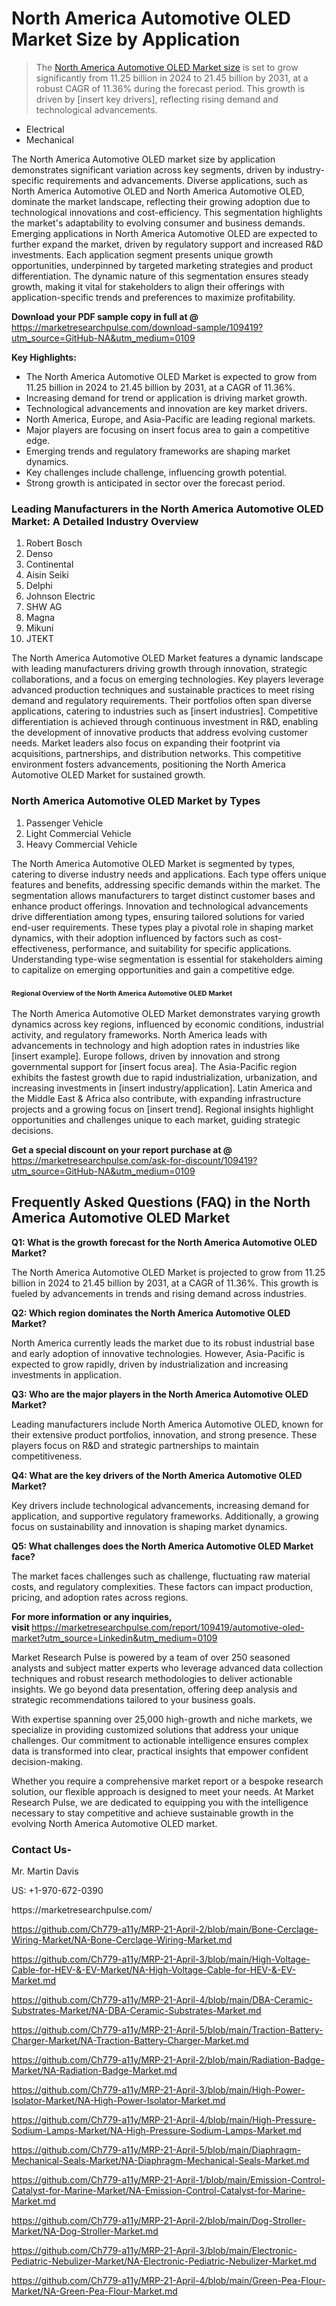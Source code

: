 <h1>North America Automotive OLED Market&nbsp;Size by Application</h1><blockquote><p>The <a href="https://marketresearchpulse.com/download-sample/109419?utm_source=GitHub-NA&amp;utm_medium=0109">North America Automotive OLED Market size</a> is set to grow significantly from 11.25 billion in 2024 to 21.45 billion by 2031, at a robust CAGR of 11.36% during the forecast period. This growth is driven by [insert key drivers], reflecting rising demand and technological advancements.</p></blockquote><ul><li>Electrical<li> Mechanical</li></ul><p>The North America Automotive OLED market size by application demonstrates significant variation across key segments, driven by industry-specific requirements and advancements. Diverse applications, such as North America Automotive OLED and North America Automotive OLED, dominate the market landscape, reflecting their growing adoption due to technological innovations and cost-efficiency. This segmentation highlights the market's adaptability to evolving consumer and business demands. Emerging applications in North America Automotive OLED are expected to further expand the market, driven by regulatory support and increased R&D investments. Each application segment presents unique growth opportunities, underpinned by targeted marketing strategies and product differentiation. The dynamic nature of this segmentation ensures steady growth, making it vital for stakeholders to align their offerings with application-specific trends and preferences to maximize profitability.</p><p><strong>Download your PDF sample copy in full at @ </strong><a href="https://marketresearchpulse.com/download-sample/109419?utm_source=GitHub-NA&amp;utm_medium=0109">https://marketresearchpulse.com/download-sample/109419?utm_source=GitHub-NA&amp;utm_medium=0109</a></p><p><strong>Key Highlights: </strong></p><ul><li>The North America Automotive OLED Market is expected to grow from 11.25 billion in 2024 to 21.45 billion by 2031, at a CAGR of 11.36%.</li><li>Increasing demand for trend or application is driving market growth.</li><li>Technological advancements and innovation are key market drivers.</li><li>North America, Europe, and Asia-Pacific are leading regional markets.</li><li>Major players are focusing on insert focus area to gain a competitive edge.</li><li>Emerging trends and regulatory frameworks are shaping market dynamics.</li><li>Key challenges include challenge, influencing growth potential.</li><li>Strong growth is anticipated in sector over the forecast period.</li></ul><h3>Leading Manufacturers in the North America Automotive OLED Market: A Detailed Industry Overview</h3><ol><li>Robert Bosch</li><li>Denso</li><li>Continental</li><li>Aisin Seiki</li><li>Delphi</li><li>Johnson Electric</li><li>SHW AG</li><li>Magna</li><li>Mikuni</li><li>JTEKT</li></ol><div class="flex max-w-full flex-col flex-grow"><div class="min-h-8 text-message flex w-full flex-col items-end gap-2 whitespace-normal break-words [.text-message+&amp;]:mt-5" dir="auto" data-message-author-role="assistant" data-message-id="fd8432e4-4910-450d-b182-61b7bfb0a01f" data-message-model-slug="gpt-4o"><div class="flex w-full flex-col gap-1 empty:hidden first:pt-[3px]"><div class="markdown prose w-full break-words dark:prose-invert light"><p>The North America Automotive OLED Market features a dynamic landscape with leading manufacturers driving growth through innovation, strategic collaborations, and a focus on emerging technologies. Key players leverage advanced production techniques and sustainable practices to meet rising demand and regulatory requirements. Their portfolios often span diverse applications, catering to industries such as [insert industries]. Competitive differentiation is achieved through continuous investment in R&amp;D, enabling the development of innovative products that address evolving customer needs. Market leaders also focus on expanding their footprint via acquisitions, partnerships, and distribution networks. This competitive environment fosters advancements, positioning the North America Automotive OLED Market for sustained growth.</p></div></div></div></div><h3>North America Automotive OLED Market by Types</h3><ol><li>Passenger Vehicle<li> Light Commercial Vehicle<li> Heavy Commercial Vehicle</li></ol><div class="flex max-w-full flex-col flex-grow"><div class="min-h-8 text-message flex w-full flex-col items-end gap-2 whitespace-normal break-words [.text-message+&amp;]:mt-5" dir="auto" data-message-author-role="assistant" data-message-id="084470be-0bb7-4664-bddf-5156b4f41249" data-message-model-slug="gpt-4o-mini"><div class="flex w-full flex-col gap-1 empty:hidden first:pt-[3px]"><div class="markdown prose w-full break-words dark:prose-invert light"><p>The North America Automotive OLED Market is segmented by types, catering to diverse industry needs and applications. Each type offers unique features and benefits, addressing specific demands within the market. The segmentation allows manufacturers to target distinct customer bases and enhance product offerings. Innovation and technological advancements drive differentiation among types, ensuring tailored solutions for varied end-user requirements. These types play a pivotal role in shaping market dynamics, with their adoption influenced by factors such as cost-effectiveness, performance, and suitability for specific applications. Understanding type-wise segmentation is essential for stakeholders aiming to capitalize on emerging opportunities and gain a competitive edge.</p></div></div></div></div><h3><span style="font-size: 11px;">Regional Overview of the North America Automotive OLED Market</span></h3><div class="flex max-w-full flex-col flex-grow"><div class="min-h-8 text-message flex w-full flex-col items-end gap-2 whitespace-normal break-words [.text-message+&amp;]:mt-5" dir="auto" data-message-author-role="assistant" data-message-id="e9038762-ce64-4e30-91c9-9bd413514231" data-message-model-slug="gpt-4o-mini"><div class="flex w-full flex-col gap-1 empty:hidden first:pt-[3px]"><div class="markdown prose w-full break-words dark:prose-invert light"><p>The North America Automotive OLED Market demonstrates varying growth dynamics across key regions, influenced by economic conditions, industrial activity, and regulatory frameworks. North America leads with advancements in technology and high adoption rates in industries like [insert example]. Europe follows, driven by innovation and strong governmental support for [insert focus area]. The Asia-Pacific region exhibits the fastest growth due to rapid industrialization, urbanization, and increasing investments in [insert industry/application]. Latin America and the Middle East &amp; Africa also contribute, with expanding infrastructure projects and a growing focus on [insert trend]. Regional insights highlight opportunities and challenges unique to each market, guiding strategic decisions.</p></div></div></div></div><p><strong>Get a special discount on your report purchase at @ </strong><a href="https://marketresearchpulse.com/ask-for-discount/109419?utm_source=GitHub-NA&amp;utm_medium=0109">https://marketresearchpulse.com/ask-for-discount/109419?utm_source=GitHub-NA&amp;utm_medium=0109</a></p><h2>Frequently Asked Questions (FAQ) in the North America Automotive OLED Market</h2><p><strong>Q1: What is the growth forecast for the North America Automotive OLED Market?</strong></p><p>The North America Automotive OLED Market is projected to grow from 11.25 billion in 2024 to 21.45 billion by 2031, at a CAGR of 11.36%. This growth is fueled by advancements in trends and rising demand across industries.</p><p><strong>Q2: Which region dominates the North America Automotive OLED Market?</strong></p><p>North America currently leads the market due to its robust industrial base and early adoption of innovative technologies. However, Asia-Pacific is expected to grow rapidly, driven by industrialization and increasing investments in application.</p><p><strong>Q3: Who are the major players in the North America Automotive OLED Market?</strong></p><p>Leading manufacturers include North America Automotive OLED, known for their extensive product portfolios, innovation, and strong presence. These players focus on R&amp;D and strategic partnerships to maintain competitiveness.</p><p><strong>Q4: What are the key drivers of the North America Automotive OLED Market?</strong></p><p>Key drivers include technological advancements, increasing demand for application, and supportive regulatory frameworks. Additionally, a growing focus on sustainability and innovation is shaping market dynamics.</p><p><strong>Q5: What challenges does the North America Automotive OLED Market face?</strong></p><p>The market faces challenges such as challenge, fluctuating raw material costs, and regulatory complexities. These factors can impact production, pricing, and adoption rates across regions.</p><p><strong>For more information or any inquiries, visit&nbsp;</strong><a href="https://marketresearchpulse.com/report/109419/automotive-oled-market?utm_source=Linkedin&utm_medium=0109">https://marketresearchpulse.com/report/109419/automotive-oled-market?utm_source=Linkedin&utm_medium=0109</a></p><p>Market Research Pulse is powered by a team of over 250 seasoned analysts and subject matter experts who leverage advanced data collection techniques and robust research methodologies to deliver actionable insights. We go beyond data presentation, offering deep analysis and strategic recommendations tailored to your business goals.</p><p>With expertise spanning over 25,000 high-growth and niche markets, we specialize in providing customized solutions that address your unique challenges. Our commitment to actionable intelligence ensures complex data is transformed into clear, practical insights that empower confident decision-making.</p><p>Whether you require a comprehensive market report or a bespoke research solution, our flexible approach is designed to meet your needs. At Market Research Pulse, we are dedicated to equipping you with the intelligence necessary to stay competitive and achieve sustainable growth in the evolving North America Automotive OLED market.</p><h3><strong>Contact Us-</strong></h3><p>Mr. Martin Davis</p><p>US: +1-970-672-0390</p><p>https://marketresearchpulse.com/</p><p><a href="https://github.com/Ch779-a11y/MRP-21-April-2/blob/main/Bone-Cerclage-Wiring-Market/NA-Bone-Cerclage-Wiring-Market.md">https://github.com/Ch779-a11y/MRP-21-April-2/blob/main/Bone-Cerclage-Wiring-Market/NA-Bone-Cerclage-Wiring-Market.md</a></p><p><a href="https://github.com/Ch779-a11y/MRP-21-April-3/blob/main/High-Voltage-Cable-for-HEV-&-EV-Market/NA-High-Voltage-Cable-for-HEV-&-EV-Market.md">https://github.com/Ch779-a11y/MRP-21-April-3/blob/main/High-Voltage-Cable-for-HEV-&-EV-Market/NA-High-Voltage-Cable-for-HEV-&-EV-Market.md</a></p><p><a href="https://github.com/Ch779-a11y/MRP-21-April-4/blob/main/DBA-Ceramic-Substrates-Market/NA-DBA-Ceramic-Substrates-Market.md">https://github.com/Ch779-a11y/MRP-21-April-4/blob/main/DBA-Ceramic-Substrates-Market/NA-DBA-Ceramic-Substrates-Market.md</a></p><p><a href="https://github.com/Ch779-a11y/MRP-21-April-5/blob/main/Traction-Battery-Charger-Market/NA-Traction-Battery-Charger-Market.md">https://github.com/Ch779-a11y/MRP-21-April-5/blob/main/Traction-Battery-Charger-Market/NA-Traction-Battery-Charger-Market.md</a></p><p><a href="https://github.com/Ch779-a11y/MRP-21-April-2/blob/main/Radiation-Badge-Market/NA-Radiation-Badge-Market.md">https://github.com/Ch779-a11y/MRP-21-April-2/blob/main/Radiation-Badge-Market/NA-Radiation-Badge-Market.md</a></p><p><a href="https://github.com/Ch779-a11y/MRP-21-April-3/blob/main/High-Power-Isolator-Market/NA-High-Power-Isolator-Market.md">https://github.com/Ch779-a11y/MRP-21-April-3/blob/main/High-Power-Isolator-Market/NA-High-Power-Isolator-Market.md</a></p><p><a href="https://github.com/Ch779-a11y/MRP-21-April-4/blob/main/High-Pressure-Sodium-Lamps-Market/NA-High-Pressure-Sodium-Lamps-Market.md">https://github.com/Ch779-a11y/MRP-21-April-4/blob/main/High-Pressure-Sodium-Lamps-Market/NA-High-Pressure-Sodium-Lamps-Market.md</a></p><p><a href="https://github.com/Ch779-a11y/MRP-21-April-5/blob/main/Diaphragm-Mechanical-Seals-Market/NA-Diaphragm-Mechanical-Seals-Market.md">https://github.com/Ch779-a11y/MRP-21-April-5/blob/main/Diaphragm-Mechanical-Seals-Market/NA-Diaphragm-Mechanical-Seals-Market.md</a></p><p><a href="https://github.com/Ch779-a11y/MRP-21-April-1/blob/main/Emission-Control-Catalyst-for-Marine-Market/NA-Emission-Control-Catalyst-for-Marine-Market.md">https://github.com/Ch779-a11y/MRP-21-April-1/blob/main/Emission-Control-Catalyst-for-Marine-Market/NA-Emission-Control-Catalyst-for-Marine-Market.md</a></p><p><a href="https://github.com/Ch779-a11y/MRP-21-April-2/blob/main/Dog-Stroller-Market/NA-Dog-Stroller-Market.md">https://github.com/Ch779-a11y/MRP-21-April-2/blob/main/Dog-Stroller-Market/NA-Dog-Stroller-Market.md</a></p><p><a href="https://github.com/Ch779-a11y/MRP-21-April-3/blob/main/Electronic-Pediatric-Nebulizer-Market/NA-Electronic-Pediatric-Nebulizer-Market.md">https://github.com/Ch779-a11y/MRP-21-April-3/blob/main/Electronic-Pediatric-Nebulizer-Market/NA-Electronic-Pediatric-Nebulizer-Market.md</a></p><p><a href="https://github.com/Ch779-a11y/MRP-21-April-4/blob/main/Green-Pea-Flour-Market/NA-Green-Pea-Flour-Market.md">https://github.com/Ch779-a11y/MRP-21-April-4/blob/main/Green-Pea-Flour-Market/NA-Green-Pea-Flour-Market.md</a></p>
